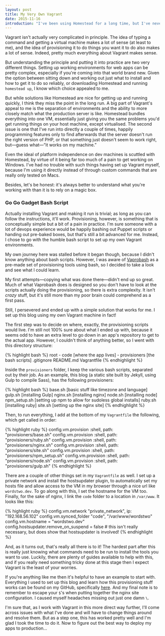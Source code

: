 ```yaml
---
layout: post
title: My Very Own Vagrant
date: 2015-11-16
introduction: "I've been using Homestead for a long time, but I've never actually used <em>Vagrant</em>. Magic boxes are bad practice, so I decided to figure it out."
---
```


Vagrant isn't actually very complicated in principle. The idea of typing a command and getting a virtual machine makes a lot of sense (at least to me), and the idea of provisioning it to do things you want it to do also makes a lot of sense. Indeed, pretty much everything about Vagrant makes sense.

But understanding the principle and putting it into practice are two very different things. Setting up working environments for web apps can be pretty complex, especially if you're coming into that world brand new. Given the option between sitting down and working out just what to install and how to get it to do so reliably, or downloading Homestead and running `homestead up`, I know which choice appealed to me.

But while solutions like Homestead are nice for getting up and running quickly, I think they miss the point in the long run. A big part of Vagrant's appeal to me is the separation of environments and the ability to more closely match what the production server is like. Homestead bundles everything into one VM, essentially just giving you the same problems you'd get running things on your host machine, except virtualised. The second issue is one that I've run into directly a couple of times, happily programming features only to find afterwards that the server doesn't run the right version of PHP, or that something just doesn't seem to work right, but—guess what—“it works on my machine.”

Even the ideal of platform independence on dev machines is scuttled with Homestead, by virtue of it being far too much of a pain to get working on Windows. I've had no trouble with such things having set up Vagrant myself, because I'm using it directly instead of through custom commands that are really only tested on Macs.

Besides, let's be honest: it's always better to understand what you're working with than it is to rely on a magic box.

### Go Go Gadget Bash Script

Actually installing Vagrant and making it run is trivial; as long as you can follow the instructions, it'll work. Provisioning, however, is something that is conceptually simple but a bit of a pain in practice. I'm sure someone with a lot of devops experience would be happily bashing out Puppet scripts or handing out pre-baked boxes, but that's still a bit advanced for me. Instead, I chose to go with the humble bash script to set up my own Vagrant environments.

My own journey here was stalled before it began though, because I didn't know anything about bash scripts. However, I was aware of [Vaprobash](https://github.com/fideloper/Vaprobash) as a pre-made set of provisioning tools using bash, so I decided to take a look and see what I could learn.

My first attempts—copying what was done there—didn't end up so great. Much of what Vaprobash does is designed so you don't have to look at the scripts actually doing the provisioning, so there is extra complexity. It isn't *crazy* stuff, but it's still more than my poor brain could comprehend as a first pass.

Still, I persevered and ended up with a simple solution that works for me. I set up this blog using my own Vagrant machine in fact!

The first step was to decide on where, exactly, the provisioning scripts would live. I'm still not 100% sure about what I ended up with, because it seems odd to have an extra level to go down in an app's repository to get to the actual app. However, I couldn't think of anything better, so I went with this directory structure:

{% highlight bash %}
root
    - code [where the app lives]
    - provisioners [the bash scripts]
    .gitignore
    README.md
    Vagrantfile
{% endhighlight %}

Inside the `provisioners` folder, I keep the various bash scripts, separated out by their job. As an example, this blog (a static site built by Jekyll, using Gulp to compile Sass), has the following provisioners:

{% highlight bash %}
base.sh [basic stuff like timezone and language]
gulp.sh [installing Gulp]
nginx.sh [installing nginx]
node.sh [installing node]
npm_setup.sh [setting up npm to allow for sudoless global installs]
ruby.sh [installing ruby]
site.sh [setting up the nginx site]
{% endhighlight %}

Then, to run everything, I add at the bottom of my `Vagrantfile` the following, which get called in order:

{% highlight ruby %}
config.vm.provision :shell, path: "provisioners/base.sh"
config.vm.provision :shell, path: "provisioners/ruby.sh"
config.vm.provision :shell, path: "provisioners/nginx.sh"
config.vm.provision :shell, path: "provisioners/site.sh"
config.vm.provision :shell, path: "provisioners/npm_setup.sh"
config.vm.provision :shell, path: "provisioners/node.sh"
config.vm.provision :shell, path: "provisioners/gulp.sh"
{% endhighlight %}

There are a couple of other things set in my `Vagrantfile` as well. I set up a private network and install the hostsupdater plugin, to automatically set my hosts file and allow access to the VM in my browser through a nice url like `wordstwo.dev`. To go along with this, I set the hostname for the VM too. Finally, for the sake of nginx, I link the `code` folder to a location in `/var/www`. It looks like this:

{% highlight ruby %}
config.vm.network "private_network", ip: "192.168.56.102"
config.vm.synced_folder "code", "/var/www/wordstwo"
config.vm.hostname = "wordstwo.dev"
config.hostsupdater.remove_on_suspend = false # this isn't really necessary, but does show that hostsupdater is involved!
{% endhighlight %}

And, as it turns out, that's really all there is to it! The hardest part after this is really just knowing what commands need to be run to install the tools you want to use. Luckily, there are plenty of guides available to help with this, and if you really need something tricky done at this stage then I expect Vagrant is the least of your worries.

If you're anything like me then it's helpful to have an example to start with. Everything I used to set up this blog and learn how this provisioning stuff works can be found on my GitHub, specifically [here](https://github.com/dljfield/wordstwo/tree/master/provisioners). And my final note is to remember to escape your `$`'s when putting together the nginx site configuration. I caused myself headaches missing out just one damn `\`.

I'm sure that, as I work with Vagrant in this more direct way further, I'll come across issues with what I've done and will have to change things around and resolve them. But as a step one, this has worked pretty well and I'm glad I took the time to do it. Now to figure out the best way to deploy my apps to production…
